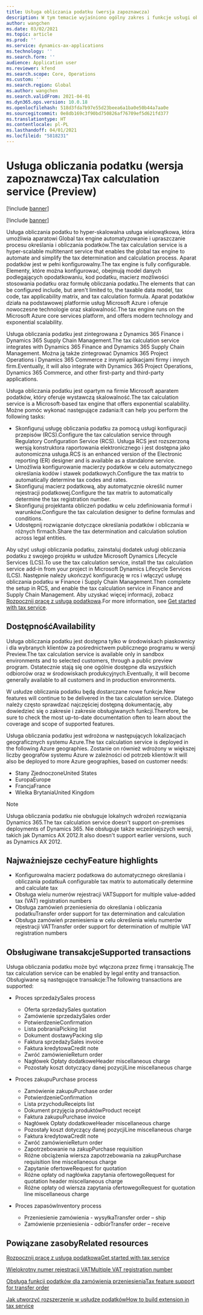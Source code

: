 ```yaml
---
title: Usługa obliczania podatku (wersja zapoznawcza)
description: W tym temacie wyjaśniono ogólny zakres i funkcje usługi obliczania podatku.
author: wangchen
ms.date: 03/02/2021
ms.topic: article
ms.prod: ''
ms.service: dynamics-ax-applications
ms.technology: ''
ms.search.form: ''
audience: Application user
ms.reviewer: kfend
ms.search.scope: Core, Operations
ms.custom: ''
ms.search.region: Global
ms.author: wangchen
ms.search.validFrom: 2021-04-01
ms.dyn365.ops.version: 10.0.18
ms.openlocfilehash: 518d3fda7b97e55d23beea6a1ba0e50b44a7aa0e
ms.sourcegitcommit: 0e8db169c3f90bd750826af76709ef5d621fd377
ms.translationtype: HT
ms.contentlocale: pl-PL
ms.lasthandoff: 04/01/2021
ms.locfileid: "5818231"
---
```

# <a name="tax-calculation-service-preview"></a><span data-ttu-id="6e2b5-103">Usługa obliczania podatku (wersja zapoznawcza)</span><span class="sxs-lookup"><span data-stu-id="6e2b5-103">Tax calculation service (Preview)</span></span>

[!include [banner](../includes/banner.md)]

[!include [banner](../includes/preview-banner.md)]

<span data-ttu-id="6e2b5-104">Usługa obliczania podatku to hyper-skalowalna usługa wielowątkowa, która umożliwia aparatowi Global tax engine automatyzowanie i upraszczanie procesu określania i obliczania podatków.</span><span class="sxs-lookup"><span data-stu-id="6e2b5-104">The tax calculation service is a hyper-scalable multitenant service that enables the global tax engine to automate and simplify the tax determination and calculation process.</span></span> <span data-ttu-id="6e2b5-105">Aparat podatków jest w pełni konfigurowalny.</span><span class="sxs-lookup"><span data-stu-id="6e2b5-105">The tax engine is fully configurable.</span></span> <span data-ttu-id="6e2b5-106">Elementy, które można konfigurować, obejmują model danych podlegających opodatkowaniu, kod podatku, macierz możliwości stosowania podatku oraz formułę obliczania podatku.</span><span class="sxs-lookup"><span data-stu-id="6e2b5-106">The elements that can be configured include, but aren't limited to, the taxable data model, tax code, tax applicability matrix, and tax calculation formula.</span></span> <span data-ttu-id="6e2b5-107">Aparat podatków działa na podstawowej platformie usług Microsoft Azure i oferuje nowoczesne technologie oraz skalowalność.</span><span class="sxs-lookup"><span data-stu-id="6e2b5-107">The tax engine runs on the Microsoft Azure core services platform, and offers modern technology and exponential scalability.</span></span>

<span data-ttu-id="6e2b5-108">Usługa obliczania podatku jest zintegrowana z Dynamics 365 Finance i Dynamics 365 Supply Chain Management.</span><span class="sxs-lookup"><span data-stu-id="6e2b5-108">The tax calculation service integrates with Dynamics 365 Finance and Dynamics 365 Supply Chain Management.</span></span> <span data-ttu-id="6e2b5-109">Można ją także zintegrować Dynamics 365 Project Operations i Dynamics 365 Commerce z innymi aplikacjami firmy i innych firm.</span><span class="sxs-lookup"><span data-stu-id="6e2b5-109">Eventually, it will also integrate with Dynamics 365 Project Operations, Dynamics 365 Commerce, and other first-party and third-party applications.</span></span>

<span data-ttu-id="6e2b5-110">Usługa obliczania podatku jest opartym na firmie Microsoft aparatem podatków, który oferuje wystawczą skalowalność.</span><span class="sxs-lookup"><span data-stu-id="6e2b5-110">The tax calculation service is a Microsoft-based tax engine that offers exponential scalability.</span></span> <span data-ttu-id="6e2b5-111">Możne pomóc wykonać następujące zadania:</span><span class="sxs-lookup"><span data-stu-id="6e2b5-111">It can help you perform the following tasks:</span></span>

- <span data-ttu-id="6e2b5-112">Skonfiguruj usługę obliczania podatku za pomocą usługi konfiguracji przepisów (RCS).</span><span class="sxs-lookup"><span data-stu-id="6e2b5-112">Configure the tax calculation service through Regulatory Configuration Service (RCS).</span></span> <span data-ttu-id="6e2b5-113">Usługa RCS jest rozszerzoną wersją konstruktora raportowania elektronicznego i jest dostępna jako autonomiczna usługa.</span><span class="sxs-lookup"><span data-stu-id="6e2b5-113">RCS is an enhanced version of the Electronic reporting (ER) designer and is available as a standalone service.</span></span>
- <span data-ttu-id="6e2b5-114">Umożliwia konfigurowanie macierzy podatków w celu automatycznego określania kodów i stawek podatkowych.</span><span class="sxs-lookup"><span data-stu-id="6e2b5-114">Configure the tax matrix to automatically determine tax codes and rates.</span></span>
- <span data-ttu-id="6e2b5-115">Skonfiguruj macierz podatkową, aby automatycznie określić numer rejestracji podatkowej.</span><span class="sxs-lookup"><span data-stu-id="6e2b5-115">Configure the tax matrix to automatically determine the tax registration number.</span></span>
- <span data-ttu-id="6e2b5-116">Skonfiguruj projektanta obliczeń podatku w celu zdefiniowania formuł i warunków.</span><span class="sxs-lookup"><span data-stu-id="6e2b5-116">Configure the tax calculation designer to define formulas and conditions.</span></span>
- <span data-ttu-id="6e2b5-117">Udostępnij rozwiązanie dotyczące określania podatków i obliczania w różnych firmach.</span><span class="sxs-lookup"><span data-stu-id="6e2b5-117">Share the tax determination and calculation solution across legal entities.</span></span>

<span data-ttu-id="6e2b5-118">Aby użyć usługi obliczania podatku, zainstaluj dodatek usługi obliczania podatku z swojego projektu w usłudze Microsoft Dynamics Lifecycle Services (LCS).</span><span class="sxs-lookup"><span data-stu-id="6e2b5-118">To use the tax calculation service, install the tax calculation service add-in from your project in Microsoft Dynamics Lifecycle Services (LCS).</span></span> <span data-ttu-id="6e2b5-119">Następnie należy ukończyć konfigurację w rcs i włączyć usługę obliczania podatku w Finance i Supply Chain Management.</span><span class="sxs-lookup"><span data-stu-id="6e2b5-119">Then complete the setup in RCS, and enable the tax calculation service in Finance and Supply Chain Management.</span></span> <span data-ttu-id="6e2b5-120">Aby uzyskać więcej informacji, zobacz [Rozpocznij pracę z usługą podatkową](https://go.microsoft.com/fwlink/?linkid=2138482).</span><span class="sxs-lookup"><span data-stu-id="6e2b5-120">For more information, see [Get started with tax service](https://go.microsoft.com/fwlink/?linkid=2138482).</span></span>

## <a name="availability"></a><span data-ttu-id="6e2b5-121">Dostępność</span><span class="sxs-lookup"><span data-stu-id="6e2b5-121">Availability</span></span>

<span data-ttu-id="6e2b5-122">Usługa obliczania podatku jest dostępna tylko w środowiskach piaskownicy i dla wybranych klientów za pośrednictwem publicznego programu w wersji Preview.</span><span class="sxs-lookup"><span data-stu-id="6e2b5-122">The tax calculation service is available only in sandbox environments and to selected customers, through a public preview program.</span></span> <span data-ttu-id="6e2b5-123">Ostatecznie stają się one ogólnie dostępne dla wszystkich odbiorców oraz w środowiskach produkcyjnych.</span><span class="sxs-lookup"><span data-stu-id="6e2b5-123">Eventually, it will become generally available to all customers and in production environments.</span></span>

<span data-ttu-id="6e2b5-124">W usłudze obliczania podatku będą dostarczane nowe funkcje.</span><span class="sxs-lookup"><span data-stu-id="6e2b5-124">New features will continue to be delivered in the tax calculation service.</span></span> <span data-ttu-id="6e2b5-125">Dlatego należy często sprawdzać najczęściej dostępną dokumentację, aby dowiedzieć się o zakresie i zakresie obsługiwanych funkcji.</span><span class="sxs-lookup"><span data-stu-id="6e2b5-125">Therefore, be sure to check the most up-to-date documentation often to learn about the coverage and scope of supported features.</span></span>

<span data-ttu-id="6e2b5-126">Usługa obliczania podatku jest wdrożona w następujących lokalizacjach geograficznych systemu Azure.</span><span class="sxs-lookup"><span data-stu-id="6e2b5-126">The tax calculation service is deployed in the following Azure geographies.</span></span> <span data-ttu-id="6e2b5-127">Zostanie on również wdrożony w większej liczby geografów systemu Azure w zależności od potrzeb klientów:</span><span class="sxs-lookup"><span data-stu-id="6e2b5-127">It will also be deployed to more Azure geographies, based on customer needs:</span></span>

- <span data-ttu-id="6e2b5-128">Stany Zjednoczone</span><span class="sxs-lookup"><span data-stu-id="6e2b5-128">United States</span></span>
- <span data-ttu-id="6e2b5-129">Europa</span><span class="sxs-lookup"><span data-stu-id="6e2b5-129">Europe</span></span>
- <span data-ttu-id="6e2b5-130">Francja</span><span class="sxs-lookup"><span data-stu-id="6e2b5-130">France</span></span>
- <span data-ttu-id="6e2b5-131">Wielka Brytania</span><span class="sxs-lookup"><span data-stu-id="6e2b5-131">United Kingdom</span></span>

> [!NOTE]
> <span data-ttu-id="6e2b5-132">Usługa obliczania podatku nie obsługuje lokalnych wdrożeń rozwiązania Dynamics 365.</span><span class="sxs-lookup"><span data-stu-id="6e2b5-132">The tax calculation service doesn't support on-premises deployments of Dynamics 365.</span></span> <span data-ttu-id="6e2b5-133">Nie obsługuje także wcześniejszych wersji, takich jak Dynamics AX 2012.</span><span class="sxs-lookup"><span data-stu-id="6e2b5-133">It also doesn't support earlier versions, such as Dynamics AX 2012.</span></span>

## <a name="feature-highlights"></a><span data-ttu-id="6e2b5-134">Najważniejsze cechy</span><span class="sxs-lookup"><span data-stu-id="6e2b5-134">Feature highlights</span></span>

- <span data-ttu-id="6e2b5-135">Konfigurowalna macierz podatkowa do automatycznego określania i obliczania podatku</span><span class="sxs-lookup"><span data-stu-id="6e2b5-135">A configurable tax matrix to automatically determine and calculate tax</span></span>
- <span data-ttu-id="6e2b5-136">Obsługa wielu numerów rejestracji VAT</span><span class="sxs-lookup"><span data-stu-id="6e2b5-136">Support for multiple value-added tax (VAT) registration numbers</span></span>
- <span data-ttu-id="6e2b5-137">Obsługa zamówień przeniesienia do określania i obliczania podatku</span><span class="sxs-lookup"><span data-stu-id="6e2b5-137">Transfer order support for tax determination and calculation</span></span>
- <span data-ttu-id="6e2b5-138">Obsługa zamówień przeniesienia w celu określenia wielu numerów rejestracji VAT</span><span class="sxs-lookup"><span data-stu-id="6e2b5-138">Transfer order support for determination of multiple VAT registration numbers</span></span>

## <a name="supported-transactions"></a><span data-ttu-id="6e2b5-139">Obsługiwane transakcje</span><span class="sxs-lookup"><span data-stu-id="6e2b5-139">Supported transactions</span></span>

<span data-ttu-id="6e2b5-140">Usługa obliczania podatku może być włączona przez firmę i transakcję.</span><span class="sxs-lookup"><span data-stu-id="6e2b5-140">The tax calculation service can be enabled by legal entity and transaction.</span></span> <span data-ttu-id="6e2b5-141">Obsługiwane są następujące transakcje:</span><span class="sxs-lookup"><span data-stu-id="6e2b5-141">The following transactions are supported:</span></span>

- <span data-ttu-id="6e2b5-142">Proces sprzedaży</span><span class="sxs-lookup"><span data-stu-id="6e2b5-142">Sales process</span></span>

    - <span data-ttu-id="6e2b5-143">Oferta sprzedaży</span><span class="sxs-lookup"><span data-stu-id="6e2b5-143">Sales quotation</span></span>
    - <span data-ttu-id="6e2b5-144">Zamówienie sprzedaży</span><span class="sxs-lookup"><span data-stu-id="6e2b5-144">Sales order</span></span>
    - <span data-ttu-id="6e2b5-145">Potwierdzenie</span><span class="sxs-lookup"><span data-stu-id="6e2b5-145">Confirmation</span></span>
    - <span data-ttu-id="6e2b5-146">Lista pobrania</span><span class="sxs-lookup"><span data-stu-id="6e2b5-146">Picking list</span></span>
    - <span data-ttu-id="6e2b5-147">Dokument dostawy</span><span class="sxs-lookup"><span data-stu-id="6e2b5-147">Packing slip</span></span>
    - <span data-ttu-id="6e2b5-148">Faktura sprzedaży</span><span class="sxs-lookup"><span data-stu-id="6e2b5-148">Sales invoice</span></span>
    - <span data-ttu-id="6e2b5-149">Faktura kredytowa</span><span class="sxs-lookup"><span data-stu-id="6e2b5-149">Credit note</span></span>
    - <span data-ttu-id="6e2b5-150">Zwróć zamówienie</span><span class="sxs-lookup"><span data-stu-id="6e2b5-150">Return order</span></span>
    - <span data-ttu-id="6e2b5-151">Nagłówek Opłaty dodatkowe</span><span class="sxs-lookup"><span data-stu-id="6e2b5-151">Header miscellaneous charge</span></span>
    - <span data-ttu-id="6e2b5-152">Pozostały koszt dotyczący danej pozycji</span><span class="sxs-lookup"><span data-stu-id="6e2b5-152">Line miscellaneous charge</span></span>

- <span data-ttu-id="6e2b5-153">Proces zakupu</span><span class="sxs-lookup"><span data-stu-id="6e2b5-153">Purchase process</span></span>

    - <span data-ttu-id="6e2b5-154">Zamówienie zakupu</span><span class="sxs-lookup"><span data-stu-id="6e2b5-154">Purchase order</span></span>
    - <span data-ttu-id="6e2b5-155">Potwierdzenie</span><span class="sxs-lookup"><span data-stu-id="6e2b5-155">Confirmation</span></span>
    - <span data-ttu-id="6e2b5-156">Lista przychodu</span><span class="sxs-lookup"><span data-stu-id="6e2b5-156">Receipts list</span></span>
    - <span data-ttu-id="6e2b5-157">Dokument przyjęcia produktów</span><span class="sxs-lookup"><span data-stu-id="6e2b5-157">Product receipt</span></span>
    - <span data-ttu-id="6e2b5-158">Faktura zakupu</span><span class="sxs-lookup"><span data-stu-id="6e2b5-158">Purchase invoice</span></span>
    - <span data-ttu-id="6e2b5-159">Nagłówek Opłaty dodatkowe</span><span class="sxs-lookup"><span data-stu-id="6e2b5-159">Header miscellaneous charge</span></span>
    - <span data-ttu-id="6e2b5-160">Pozostały koszt dotyczący danej pozycji</span><span class="sxs-lookup"><span data-stu-id="6e2b5-160">Line miscellaneous charge</span></span>
    - <span data-ttu-id="6e2b5-161">Faktura kredytowa</span><span class="sxs-lookup"><span data-stu-id="6e2b5-161">Credit note</span></span>
    - <span data-ttu-id="6e2b5-162">Zwróć zamówienie</span><span class="sxs-lookup"><span data-stu-id="6e2b5-162">Return order</span></span>
    - <span data-ttu-id="6e2b5-163">Zapotrzebowanie na zakup</span><span class="sxs-lookup"><span data-stu-id="6e2b5-163">Purchase requisition</span></span>
    - <span data-ttu-id="6e2b5-164">Różne obciążenia wiersza zapotrzebowania na zakup</span><span class="sxs-lookup"><span data-stu-id="6e2b5-164">Purchase requisition line miscellaneous charge</span></span>
    - <span data-ttu-id="6e2b5-165">Zapytanie ofertowe</span><span class="sxs-lookup"><span data-stu-id="6e2b5-165">Request for quotation</span></span>
    - <span data-ttu-id="6e2b5-166">Różne opłaty od nagłówka zapytania ofertowego</span><span class="sxs-lookup"><span data-stu-id="6e2b5-166">Request for quotation header miscellaneous charge</span></span>
    - <span data-ttu-id="6e2b5-167">Różne opłaty od wiersza zapytania ofertowego</span><span class="sxs-lookup"><span data-stu-id="6e2b5-167">Request for quotation line miscellaneous charge</span></span>

- <span data-ttu-id="6e2b5-168">Proces zapasów</span><span class="sxs-lookup"><span data-stu-id="6e2b5-168">Inventory process</span></span>

    - <span data-ttu-id="6e2b5-169">Przeniesienie zamówienia - wysyłka</span><span class="sxs-lookup"><span data-stu-id="6e2b5-169">Transfer order – ship</span></span>
    - <span data-ttu-id="6e2b5-170">Zamówienie przeniesienia - odbiór</span><span class="sxs-lookup"><span data-stu-id="6e2b5-170">Transfer order – receive</span></span>

## <a name="related-resources"></a><span data-ttu-id="6e2b5-171">Powiązane zasoby</span><span class="sxs-lookup"><span data-stu-id="6e2b5-171">Related resources</span></span>

[<span data-ttu-id="6e2b5-172">Rozpocznij pracę z usługą podatkową</span><span class="sxs-lookup"><span data-stu-id="6e2b5-172">Get started with tax service</span></span>](https://go.microsoft.com/fwlink/?linkid=2138482)

[<span data-ttu-id="6e2b5-173">Wielokrotny numer rejestracji VAT</span><span class="sxs-lookup"><span data-stu-id="6e2b5-173">Multiple VAT registration number</span></span>](https://go.microsoft.com/fwlink/?linkid=2153387)

[<span data-ttu-id="6e2b5-174">Obsługa funkcji podatków dla zamówienia przeniesienia</span><span class="sxs-lookup"><span data-stu-id="6e2b5-174">Tax feature support for transfer order</span></span>](https://go.microsoft.com/fwlink/?linkid=2153388)

[<span data-ttu-id="6e2b5-175">Jak utworzyć rozszerzenie w usłudze podatków</span><span class="sxs-lookup"><span data-stu-id="6e2b5-175">How to build extension in tax service</span></span>](https://go.microsoft.com/fwlink/?linkid=2138483)
